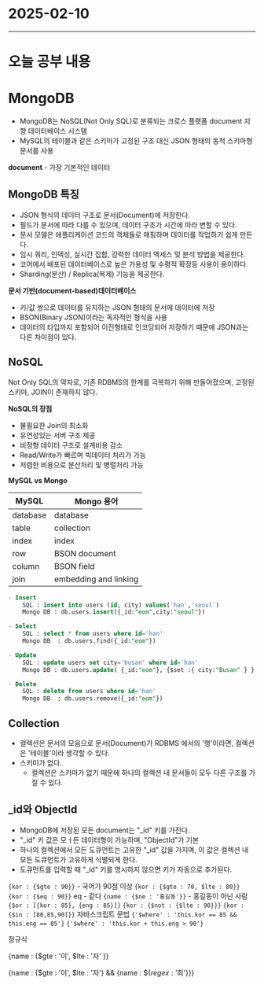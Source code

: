 # 2025-02-10
---

# 오늘 공부 내용
# MongoDB
- MongoDB는 NoSQL(Not Only SQL)로 분류되는 크로스 플랫폼 document 지향 데이터베이스 시스템
- MySQL의 테이블과 같은 스키마가 고정된 구조 대신 JSON 형태의 동적 스키마형 문서를 사용

**document** - 가장 기본적인 데이터 

## MongoDB 특징
- JSON 형식의 데이터 구조로 문서(Document)에 저장한다.
- 필드가 문서에 따라 다를 수 있으며, 데이터 구조가 시간에 따라 변할 수 있다.
- 문서 모델은 애플리케이션 코드의 객체들로 매핑하며 데이터를 작업하기 쉽게 만든다.
- 임시 쿼리, 인덱싱, 실시간 집합, 강력한 데이터 액세스 및 분석 방법을 제공한다.
- 코어에서 배포된 데이터베이스로 높은 가용성 및 수평적 확장등 사용이 용이하다.
- Sharding(분산) / Replica(복제) 기능을 제공한다.

**문서 기반(document-based)데이터베이스**
- 키/값 쌍으로 데이터를 유지하는 JSON 형태의 문서에 데이터에 저장
- BSON(Binary JSON)이라는 독자적인 형식을 사용
- 데이터의 타입까지 포함되어 이진형태로 인코딩되어 저장하기 때문에 JSON과는 다른 차이점이 있다.

## NoSQL
Not Only SQL의 약자로, 기존 RDBMS의 한계를 극복하기 위해 만들어졌으며,
고정된 스키마, JOIN이 존재하지 않다.

**NoSQL의 장점**
- 불필요한 Join의 최소화
- 유연성있는 서버 구조 제공
- 비정형 데이터 구조로 설계비용 감소
- Read/Write가 빠르며 빅데이터 처리가 가능
- 저렴한 비용으로 분산처리 및 병렬처리 가능

**MySQL vs Mongo**

| MySQL     | Mongo 용어           |
|-----------|----------------------|
| database  | database             |
| table     | collection           |
| index     | index                |
| row       | BSON document        |
| column    | BSON field           |
| join      | embedding and linking |

```sql
- Insert
    SQL : insert into users (id, city) values('han','seoul')
    Mongo DB : db.users.insert({_id:"eom",city:"seoul"})

- Select
    SQL : select * from users where id='han'
    Mongo DB  : db.users.find({_id:"eom"})

- Update
    SQL : update users set city='busan' where id='han'
    Mongo DB : db.users.update( {_id:"eom"}, {$set :{ city:"Busan" } } )

- Delete
    SQL : delete from users where id='han'
    Mongo DB  : db.users.remove({_id:"eom"})
```


## Collection
- 컬렉션은 문서의 모음으로 문서(Document)가 RDBMS 에서의 '행'이라면, 컬렉션은 '테이블'이라 생각할 수 있다.
- 스키미가 없다.
  - 컬렉션은 스키마가 없기 때문에 하나의 컬렉션 내 문서들이 모두 다른 구조를 가질 수 있다. 

## _id와 ObjectId
- MongoDB에 저장된 모든 document는 "_id" 키를 가진다.
- "_id" 키 값은 모ㅓ든 데이터형이 가능하며, "ObjectId"가 기본
- 하나의 컬렉션에서 모든 도큐먼트는 고유한 "_id" 값을 가지며, 이 값은 컬렉션 내 모든 도큐먼트가 고유하게 식별되게 한다.
- 도큐먼트를 입력할 때 "_id" 키를 명시하지 않으면 키가 자동으로 추가된다.



`{kor : {$gte : 90}}` - 국어가 90점 이상 
`{kor : {$gte : 70, $lte : 80}}` 
`{kor : {$eq : 90}}` eq - 같다 
`{name : {$ne : '홍길동'}}` - 홍길동이 아닌 사람 
`{$or : [{kor : 85}, {eng : 85}]}`
`{kor : {$not : {$lte : 90}}}`
`{kor : {$in : [80,85,90]}}`
자바스크립트 문법
`{'$where' : 'this.kor == 85 && this.eng == 85'}`
`{'$where' : 'this.kor + this.eng > 90'}`

정규식 

{name : {$gte : '이', $lte : '자' }}


{name : {$gte : '이', $lte : '자'} && {name : ${$regex : '$희'}}}